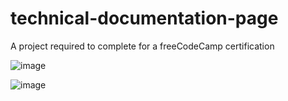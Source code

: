 # technical-documentation-page
A project required to complete for a freeCodeCamp certification

![image](https://github.com/mr-n30/technical-documentation-page/assets/69602501/4f31bff9-7df6-4211-92fd-9e7224ed8ada)

![image](https://github.com/mr-n30/technical-documentation-page/assets/69602501/6b318f05-4596-428b-9f36-db7bef4b2997)
